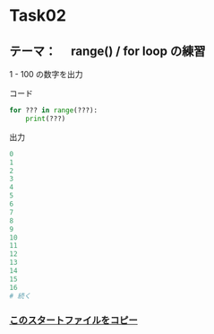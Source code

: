# Task02

## テーマ：　 range() / for loop の練習

1 - 100 の数字を出力

コード

```python
for ??? in range(???):
    print(???)

```

出力

```python
0
1
2
3
4
5
6
7
8
9
10
11
12
13
14
15
16
# 続く
```

### [このスタートファイルをコピー](https://github.com/Seigakuin/todays_task/blob/master/projects/task_templates/task02.py)
